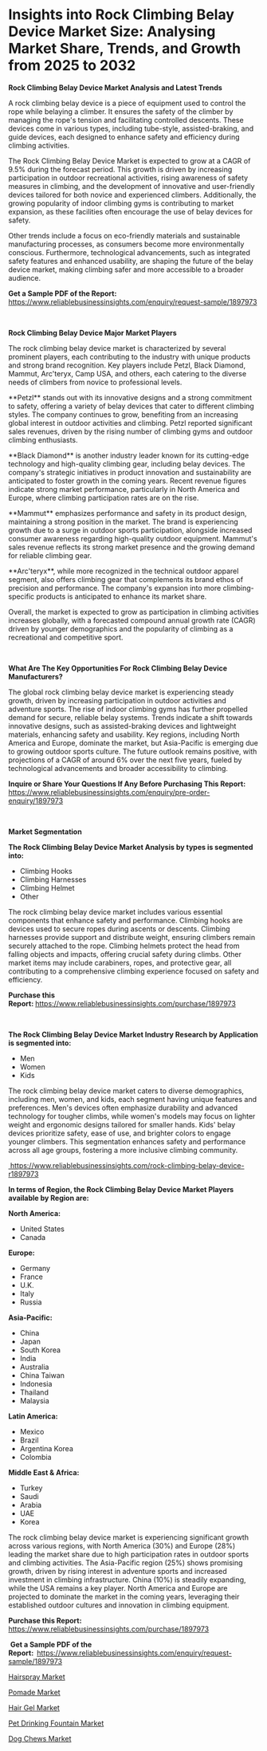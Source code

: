 <p><h1>Insights into Rock Climbing Belay Device Market Size: Analysing Market Share, Trends, and Growth from 2025 to 2032</h1></p><p><strong>Rock Climbing Belay Device Market Analysis and Latest Trends</strong></p>
<p><p>A rock climbing belay device is a piece of equipment used to control the rope while belaying a climber. It ensures the safety of the climber by managing the rope's tension and facilitating controlled descents. These devices come in various types, including tube-style, assisted-braking, and guide devices, each designed to enhance safety and efficiency during climbing activities.</p><p>The Rock Climbing Belay Device Market is expected to grow at a CAGR of 9.5% during the forecast period. This growth is driven by increasing participation in outdoor recreational activities, rising awareness of safety measures in climbing, and the development of innovative and user-friendly devices tailored for both novice and experienced climbers. Additionally, the growing popularity of indoor climbing gyms is contributing to market expansion, as these facilities often encourage the use of belay devices for safety. </p><p>Other trends include a focus on eco-friendly materials and sustainable manufacturing processes, as consumers become more environmentally conscious. Furthermore, technological advancements, such as integrated safety features and enhanced usability, are shaping the future of the belay device market, making climbing safer and more accessible to a broader audience.</p></p>
<p><strong>Get a Sample PDF of the Report:&nbsp;</strong> <a href="https://www.reliablebusinessinsights.com/enquiry/request-sample/1897973?utm_campaign=101&utm_medium=2&utm_source=Github&utm_content=ia&utm_term=04042025&utm_id=rock-climbing-belay-device">https://www.reliablebusinessinsights.com/enquiry/request-sample/1897973</a></p>
<p>&nbsp;</p>
<p><strong>Rock Climbing Belay Device Major Market Players</strong></p>
<p><p>The rock climbing belay device market is characterized by several prominent players, each contributing to the industry with unique products and strong brand recognition. Key players include Petzl, Black Diamond, Mammut, Arc'teryx, Camp USA, and others, each catering to the diverse needs of climbers from novice to professional levels.</p><p>**Petzl** stands out with its innovative designs and a strong commitment to safety, offering a variety of belay devices that cater to different climbing styles. The company continues to grow, benefiting from an increasing global interest in outdoor activities and climbing. Petzl reported significant sales revenues, driven by the rising number of climbing gyms and outdoor climbing enthusiasts.</p><p>**Black Diamond** is another industry leader known for its cutting-edge technology and high-quality climbing gear, including belay devices. The company's strategic initiatives in product innovation and sustainability are anticipated to foster growth in the coming years. Recent revenue figures indicate strong market performance, particularly in North America and Europe, where climbing participation rates are on the rise.</p><p>**Mammut** emphasizes performance and safety in its product design, maintaining a strong position in the market. The brand is experiencing growth due to a surge in outdoor sports participation, alongside increased consumer awareness regarding high-quality outdoor equipment. Mammut's sales revenue reflects its strong market presence and the growing demand for reliable climbing gear.</p><p>**Arc'teryx**, while more recognized in the technical outdoor apparel segment, also offers climbing gear that complements its brand ethos of precision and performance. The company's expansion into more climbing-specific products is anticipated to enhance its market share.</p><p>Overall, the market is expected to grow as participation in climbing activities increases globally, with a forecasted compound annual growth rate (CAGR) driven by younger demographics and the popularity of climbing as a recreational and competitive sport.</p></p>
<p>&nbsp;</p>
<p><strong>What Are The Key Opportunities For Rock Climbing Belay Device Manufacturers?</strong></p>
<p><p>The global rock climbing belay device market is experiencing steady growth, driven by increasing participation in outdoor activities and adventure sports. The rise of indoor climbing gyms has further propelled demand for secure, reliable belay systems. Trends indicate a shift towards innovative designs, such as assisted-braking devices and lightweight materials, enhancing safety and usability. Key regions, including North America and Europe, dominate the market, but Asia-Pacific is emerging due to growing outdoor sports culture. The future outlook remains positive, with projections of a CAGR of around 6% over the next five years, fueled by technological advancements and broader accessibility to climbing.</p></p>
<p><strong>Inquire or Share Your Questions If Any Before Purchasing This Report:</strong> <a href="https://www.reliablebusinessinsights.com/enquiry/pre-order-enquiry/1897973?utm_campaign=101&utm_medium=2&utm_source=Github&utm_content=ia&utm_term=04042025&utm_id=rock-climbing-belay-device">https://www.reliablebusinessinsights.com/enquiry/pre-order-enquiry/1897973</a></p>
<p>&nbsp;</p>
<p><strong>Market Segmentation</strong></p>
<p><strong>The Rock Climbing Belay Device Market Analysis by types is segmented into:</strong></p>
<p><ul><li>Climbing Hooks</li><li>Climbing Harnesses</li><li>Climbing Helmet</li><li>Other</li></ul></p>
<p><p>The rock climbing belay device market includes various essential components that enhance safety and performance. Climbing hooks are devices used to secure ropes during ascents or descents. Climbing harnesses provide support and distribute weight, ensuring climbers remain securely attached to the rope. Climbing helmets protect the head from falling objects and impacts, offering crucial safety during climbs. Other market items may include carabiners, ropes, and protective gear, all contributing to a comprehensive climbing experience focused on safety and efficiency.</p></p>
<p><strong>Purchase this Report:&nbsp;</strong><a href="https://www.reliablebusinessinsights.com/purchase/1897973?utm_campaign=101&utm_medium=2&utm_source=Github&utm_content=ia&utm_term=04042025&utm_id=rock-climbing-belay-device">https://www.reliablebusinessinsights.com/purchase/1897973</a></p>
<p>&nbsp;</p>
<p><strong>The Rock Climbing Belay Device Market Industry Research by Application is segmented into:</strong></p>
<p><ul><li>Men</li><li>Women</li><li>Kids</li></ul></p>
<p><p>The rock climbing belay device market caters to diverse demographics, including men, women, and kids, each segment having unique features and preferences. Men's devices often emphasize durability and advanced technology for tougher climbs, while women's models may focus on lighter weight and ergonomic designs tailored for smaller hands. Kids' belay devices prioritize safety, ease of use, and brighter colors to engage younger climbers. This segmentation enhances safety and performance across all age groups, fostering a more inclusive climbing community.</p></p>
<p><a href="https://www.reliablebusinessinsights.com/rock-climbing-belay-device-r1897973?utm_campaign=101&utm_medium=2&utm_source=Github&utm_content=ia&utm_term=04042025&utm_id=rock-climbing-belay-device">&nbsp;https://www.reliablebusinessinsights.com/rock-climbing-belay-device-r1897973</a></p>
<p><strong>In terms of Region, the Rock Climbing Belay Device Market Players available by Region are:</strong></p>
<p>
    <p> <strong> North America: </strong>
        <ul>
            <li>United States</li>
            <li>Canada</li>
        </ul>
        </p> 
    <p> <strong> Europe: </strong>
        <ul>
            <li>Germany</li>
            <li>France</li>
            <li>U.K.</li>
            <li>Italy</li>
            <li>Russia</li>
        </ul>
        </p> 
    <p> <strong> Asia-Pacific: </strong>
        <ul>
            <li>China</li>
            <li>Japan</li>
            <li>South Korea</li>
            <li>India</li>
            <li>Australia</li>
            <li>China Taiwan</li>
            <li>Indonesia</li>
            <li>Thailand</li>
            <li>Malaysia</li>
        </ul>
        </p> 
    <p> <strong> Latin America: </strong>
        <ul>
            <li>Mexico</li>
            <li>Brazil</li>
            <li>Argentina Korea</li>
            <li>Colombia</li>
        </ul>
        </p> 
    <p> <strong> Middle East & Africa: </strong>
        <ul>
            <li>Turkey</li>
            <li>Saudi</li>
            <li>Arabia</li>
            <li>UAE</li>
            <li>Korea</li>
        </ul>
    </p>
    </p>
<p><p>The rock climbing belay device market is experiencing significant growth across various regions, with North America (30%) and Europe (28%) leading the market share due to high participation rates in outdoor sports and climbing activities. The Asia-Pacific region (25%) shows promising growth, driven by rising interest in adventure sports and increased investment in climbing infrastructure. China (10%) is steadily expanding, while the USA remains a key player. North America and Europe are projected to dominate the market in the coming years, leveraging their established outdoor cultures and innovation in climbing equipment.</p></p>
<p><strong>Purchase this Report: </strong><a href="https://www.reliablebusinessinsights.com/purchase/1897973?utm_campaign=101&utm_medium=2&utm_source=Github&utm_content=ia&utm_term=04042025&utm_id=rock-climbing-belay-device">https://www.reliablebusinessinsights.com/purchase/1897973</a></p>
<p>&nbsp;<strong>Get a Sample PDF of the Report:&nbsp;&nbsp;</strong><a href="https://www.reliablebusinessinsights.com/enquiry/request-sample/1897973?utm_campaign=101&utm_medium=2&utm_source=Github&utm_content=ia&utm_term=04042025&utm_id=rock-climbing-belay-device">https://www.reliablebusinessinsights.com/enquiry/request-sample/1897973</a></p>
<p><strong></strong></p>
<p><p><a href="https://github.com/bocksovers0r/Market-Research-Report-List-1/blob/main/hairspray-market.md?utm_campaign=101&utm_medium=2&utm_source=Github&utm_content=ia&utm_term=04042025&utm_id=rock-climbing-belay-device">Hairspray Market</a></p><p><a href="https://github.com/messonmengen75/Market-Research-Report-List-1/blob/main/pomade-market.md?utm_campaign=101&utm_medium=2&utm_source=Github&utm_content=ia&utm_term=04042025&utm_id=rock-climbing-belay-device">Pomade Market</a></p><p><a href="https://github.com/skoppmerlib9/Market-Research-Report-List-1/blob/main/hair-gel-market.md?utm_campaign=101&utm_medium=2&utm_source=Github&utm_content=ia&utm_term=04042025&utm_id=rock-climbing-belay-device">Hair Gel Market</a></p><p><a href="https://github.com/saimntamiki/Market-Research-Report-List-1/blob/main/pet-drinking-fountain-market.md?utm_campaign=101&utm_medium=2&utm_source=Github&utm_content=ia&utm_term=04042025&utm_id=rock-climbing-belay-device">Pet Drinking Fountain Market</a></p><p><a href="https://github.com/zymerivarrik6/Market-Research-Report-List-1/blob/main/dog-chews-market.md?utm_campaign=101&utm_medium=2&utm_source=Github&utm_content=ia&utm_term=04042025&utm_id=rock-climbing-belay-device">Dog Chews Market</a></p></p>